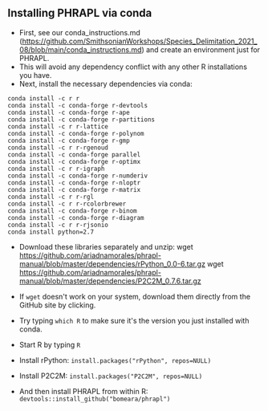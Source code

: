 ## Installing PHRAPL via conda
* First, see our conda_instructions.md (https://github.com/SmithsonianWorkshops/Species_Delimitation_2021_08/blob/main/conda_instructions.md) and create an environment just for PHRAPL. 
* This will avoid any dependency conflict with any other R installations you have.
* Next, install the necessary dependencies via conda:
```
conda install -c r r
conda install -c conda-forge r-devtools
conda install -c conda-forge r-ape
conda install -c conda-forge r-partitions
conda install -c r r-lattice
conda install -c conda-forge r-polynom
conda install -c conda-forge r-gmp
conda install -c r r-rgenoud
conda install -c conda-forge parallel
conda install -c conda-forge r-optimx
conda install -c r r-igraph
conda install -c conda-forge r-numderiv
conda install -c conda-forge r-nloptr
conda install -c conda-forge r-matrix
conda install -c r r-rgl
conda install -c r r-rcolorbrewer
conda install -c conda-forge r-binom
conda install -c conda-forge r-diagram
conda install -c r r-rjsonio
conda install python=2.7
```
* Download these libraries separately and unzip:
wget https://github.com/ariadnamorales/phrapl-manual/blob/master/dependencies/rPython_0.0-6.tar.gz
wget https://github.com/ariadnamorales/phrapl-manual/blob/master/dependencies/P2C2M_0.7.6.tar.gz
* If `wget` doesn't work on your system, download them directly from the GitHub site by clicking.

* Try typing `which R` to make sure it's the version you just installed with conda.
* Start R by typing `R`
* Install rPython:
`install.packages("rPython", repos=NULL)`
* Install P2C2M:
`install.packages("P2C2M", repos=NULL)`
* And then install PHRAPL from within R:
`devtools::install_github("bomeara/phrapl")`
